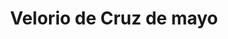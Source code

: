 ---
title: "Velorio de Cruz de mayo"
description: "Genero tradicional insular"
etiquetas: ["Calendaro Festivo Oriental"]
---